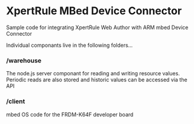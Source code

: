 # XpertRule MBed Device Connector
Sample code for integrating XpertRule Web Author with ARM mbed Device Connector

Individual componants live in the following folders...

### /warehouse

The node.js server componant for reading and writing resource values. Periodic reads are also stored and historic values can be accessed via the API

### /client

mbed OS code for the FRDM-K64F developer board
